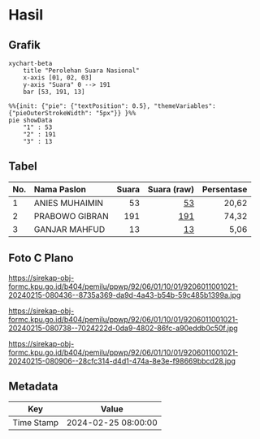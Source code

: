 # Hasil

## Grafik

```mermaid
xychart-beta
    title "Perolehan Suara Nasional"
    x-axis [01, 02, 03]
    y-axis "Suara" 0 --> 191
    bar [53, 191, 13]
```

```mermaid
%%{init: {"pie": {"textPosition": 0.5}, "themeVariables": {"pieOuterStrokeWidth": "5px"}} }%%
pie showData
    "1" : 53
    "2" : 191
    "3" : 13
```

## Tabel

| No. | Nama Paslon    | Suara | Suara (raw) | Persentase |
|:--- |:-------------- | -----:| -----------:| ----------:|
| 1   | ANIES MUHAIMIN | 53    | [53][p-1]   | 20,62      |
| 2   | PRABOWO GIBRAN | 191   | [191][p-2]  | 74,32      |
| 3   | GANJAR MAHFUD  | 13    | [13][p-3]   | 5,06       |


[p-1]: https://github.com/gigit-pemilu/pemilu-2024/blob/main/pilpres/hitung-suara/sub/92-papua-barat/sub/06-teluk-bintuni/sub/01-bintuni/sub/1001-bintuni-timur/sub/021-tps/sub/paslon-1.txt
[p-2]: https://github.com/gigit-pemilu/pemilu-2024/blob/main/pilpres/hitung-suara/sub/92-papua-barat/sub/06-teluk-bintuni/sub/01-bintuni/sub/1001-bintuni-timur/sub/021-tps/sub/paslon-2.txt
[p-3]: https://github.com/gigit-pemilu/pemilu-2024/blob/main/pilpres/hitung-suara/sub/92-papua-barat/sub/06-teluk-bintuni/sub/01-bintuni/sub/1001-bintuni-timur/sub/021-tps/sub/paslon-3.txt

## Foto C Plano

https://sirekap-obj-formc.kpu.go.id/b404/pemilu/ppwp/92/06/01/10/01/9206011001021-20240215-080436--8735a369-da9d-4a43-b54b-59c485b1399a.jpg

https://sirekap-obj-formc.kpu.go.id/b404/pemilu/ppwp/92/06/01/10/01/9206011001021-20240215-080738--7024222d-0da9-4802-86fc-a90eddb0c50f.jpg

https://sirekap-obj-formc.kpu.go.id/b404/pemilu/ppwp/92/06/01/10/01/9206011001021-20240215-080906--28cfc314-d4d1-474a-8e3e-f98669bbcd28.jpg


## Metadata

| Key        | Value               |
| ---------- | ------------------- |
| Time Stamp | 2024-02-25 08:00:00 |



